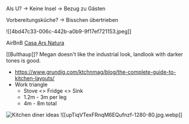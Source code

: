 Als U? -> Keine Insel -> Bezug zu Gästen

Vorbereitungsküche? -> Bisschen übertrieben

![[4bd47c33-006c-442b-a0b9-9f17ef721153.jpeg]]

AirBnB [Casa Ars Natura](https://www.airbnb.com/rooms/38083307?source_impression_id=p3_1666030403_ux0sHhhMXzWXfpo0)

[[Bulthaup]]? Megan doesn't like the industrial look, landlook with darker tones is good.


- https://www.grundig.com/ktchnmag/blog/the-complete-guide-to-kitchen-layouts/
- Work triangle
	- Stove <> Fridge <> Sink
	- 1.2m - 3m per leg
	- 4m - 8m total

![Kitchen diner ideas](https://cdn.mos.cms.futurecdn.net/oLbqkHPzYUJUK8NCvv6Poj-415-80.jpg)
![[upTiqVTexFRnqM6EQufnzf-1280-80.jpg.webp]]
